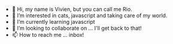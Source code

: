- 👋 Hi, my name is Vivien, but you can call me Rio.
- 👀 I’m interested in cats, javascript and taking care of my world.
- 🌱 I’m currently learning javascript
- 💞️ I’m looking to collaborate on ... I'll get back to that!
- 📫 How to reach me ... inbox!

<!---
vmfb-rio/vmfb-rio is a ✨ special ✨ repository because its `README.md` (this file) appears on your GitHub profile.
You can click the Preview link to take a look at your changes.
--->
